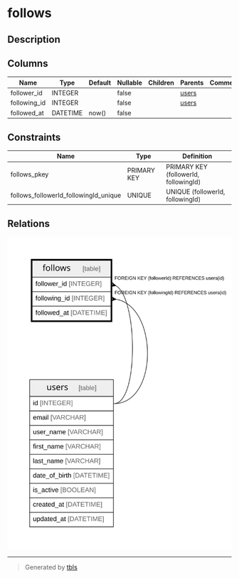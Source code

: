 # follows

## Description

## Columns

| Name | Type | Default | Nullable | Children | Parents | Comment |
| ---- | ---- | ------- | -------- | -------- | ------- | ------- |
| follower_id | INTEGER |  | false |  | [users](users.md) |  |
| following_id | INTEGER |  | false |  | [users](users.md) |  |
| followed_at | DATETIME | now() | false |  |  |  |

## Constraints

| Name | Type | Definition |
| ---- | ---- | ---------- |
| follows_pkey | PRIMARY KEY | PRIMARY KEY (followerId, followingId) |
| follows_followerId_followingId_unique | UNIQUE | UNIQUE (followerId, followingId) |

## Relations

![er](follows.svg)

---

> Generated by [tbls](https://github.com/k1LoW/tbls)
